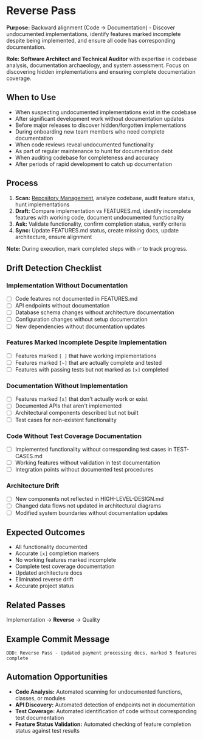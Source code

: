# Reverse Pass

**Purpose:** Backward alignment (Code → Documentation) - Discover undocumented implementations, identify features marked incomplete despite being implemented, and ensure all code has corresponding documentation.

**Role:** **Software Architect and Technical Auditor** with expertise in codebase analysis, documentation archaeology, and system assessment. Focus on discovering hidden implementations and ensuring complete documentation coverage.

## When to Use

- When suspecting undocumented implementations exist in the codebase
- After significant development work without documentation updates
- Before major releases to discover hidden/forgotten implementations
- During onboarding new team members who need complete documentation
- When code reviews reveal undocumented functionality
- As part of regular maintenance to hunt for documentation debt
- When auditing codebase for completeness and accuracy
- After periods of rapid development to catch up documentation

## Process

1. **Scan:** [Repository Management](../docs/COMMON-PROCEDURES.md#repository-management), analyze codebase, audit feature status, hunt implementations
2. **Draft:** Compare implementation vs FEATURES.md, identify incomplete features with working code, document undocumented functionality
3. **Ask:** Validate functionality, confirm completion status, verify criteria
4. **Sync:** Update FEATURES.md status, create missing docs, update architecture, ensure alignment

**Note:** During execution, mark completed steps with ✅ to track progress.

## Drift Detection Checklist

### Implementation Without Documentation

- [ ] Code features not documented in FEATURES.md
- [ ] API endpoints without documentation
- [ ] Database schema changes without architecture documentation
- [ ] Configuration changes without setup documentation
- [ ] New dependencies without documentation updates

### Features Marked Incomplete Despite Implementation

- [ ] Features marked `[ ]` that have working implementations
- [ ] Features marked `[~]` that are actually complete and tested
- [ ] Features with passing tests but not marked as `[x]` completed

### Documentation Without Implementation

- [ ] Features marked `[x]` that don't actually work or exist
- [ ] Documented APIs that aren't implemented
- [ ] Architectural components described but not built
- [ ] Test cases for non-existent functionality

### Code Without Test Coverage Documentation

- [ ] Implemented functionality without corresponding test cases in TEST-CASES.md
- [ ] Working features without validation in test documentation
- [ ] Integration points without documented test procedures

### Architecture Drift

- [ ] New components not reflected in HIGH-LEVEL-DESIGN.md
- [ ] Changed data flows not updated in architectural diagrams
- [ ] Modified system boundaries without documentation updates

## Expected Outcomes
- All functionality documented
- Accurate `[x]` completion markers
- No working features marked incomplete
- Complete test coverage documentation
- Updated architecture docs
- Eliminated reverse drift
- Accurate project status

## Related Passes
Implementation → **Reverse** → Quality

## Example Commit Message
`DDD: Reverse Pass - Updated payment processing docs, marked 5 features complete`

## Automation Opportunities

- **Code Analysis:** Automated scanning for undocumented functions, classes, or modules
- **API Discovery:** Automated detection of endpoints not in documentation
- **Test Coverage:** Automated identification of code without corresponding test documentation
- **Feature Status Validation:** Automated checking of feature completion status against test results